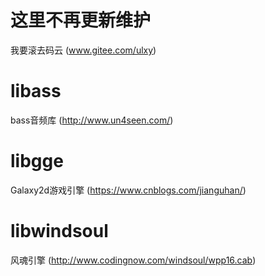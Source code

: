 # 这里不再更新维护
我要滚去码云 (www.gitee.com/ulxy)
# libass
bass音频库 (http://www.un4seen.com/)
# libgge
Galaxy2d游戏引擎 (https://www.cnblogs.com/jianguhan/)
# libwindsoul
风魂引擎 (http://www.codingnow.com/windsoul/wpp16.cab)
